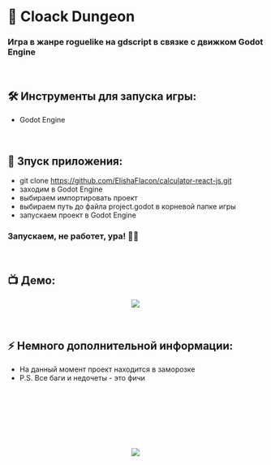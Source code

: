 <h1> 
     🔢 Cloack Dungeon
</h1>

<h3>
Игра в жанре roguelike на gdscript в связке с движком Godot Engine
</h3>



</br>



<h2>
  🛠️ Инструменты для запуска игры:
</h2>

- Godot Engine



</br>



<h2>
  🚀 Зпуск приложения:
</h2>

- git clone https://github.com/ElishaFlacon/calculator-react-js.git
- заходим в Godot Engine
- выбираем импортировать проект
- выбираем путь до файла project.godot в корневой папке игры
- запускаем проект в Godot Engine
<h3>
    Запускаем, не работет, ура! 🗿🚬
</h3>



</br>



<h2>
 📺 Демо:
</h2>

<p align="center">
  <img src="https://user-images.githubusercontent.com/83610362/233336110-9856dadc-58bd-4a84-8964-13b067d494d4.png"/>
</p>



</br>



<h2>
⚡ Немного дополнительной информации:
</h2>

- На данный момент проект находится в заморозке
- P.S. Все баги и недочеты - это фичи



<br/>
<br/>
<br/>
<br/>
<br/>
<br/>



<p align="center">
  <img src="https://capsule-render.vercel.app/api?type=waving&color=d179b8&height=64&section=footer"/>
</p>
